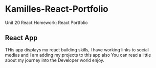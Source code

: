 # Kamilles-React-Portfolio
Unit 20 React Homework: React Portfolio
## React App
THis app displays my react building skills, I have working links to social medias and 
I am adding my projects to this app also
You can read a little about my journey into the Developer world enjoy.


